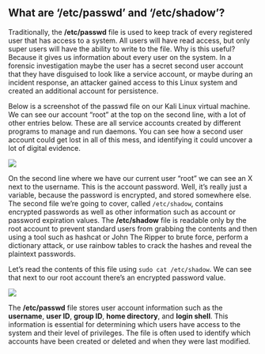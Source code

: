 ## What are ‘/etc/passwd’ and ‘/etc/shadow’?

Traditionally, the **/etc/passwd** file is used to keep track of every registered user that has access to a system. All users will have read access, but only super users will have the ability to write to the file. Why is this useful? Because it gives us information about every user on the system. In a forensic investigation maybe the user has a secret second user account that they have disguised to look like a service account, or maybe during an incident response, an attacker gained access to this Linux system and created an additional account for persistence.

Below is a screenshot of the passwd file on our Kali Linux virtual machine. We can see our account “root” at the top on the second line, with a lot of other entries below. These are all service accounts created by different programs to manage and run daemons. You can see how a second user account could get lost in all of this mess, and identifying it could uncover a lot of digital evidence.

![](https://d2y9h8w1ydnujs.cloudfront.net/uploads/content/images/a8383f8f5d484e587c992dbb143735fcb7a167fb9e51d73acdacbeff95307bbbbd366519f6565f926faf5e10519b.png)

On the second line where we have our current user “root” we can see an X next to the username. This is the account password. Well, it’s really just a variable, because the password is encrypted, and stored somewhere else. The second file we’re going to cover, called `/etc/shadow`, contains encrypted passwords as well as other information such as account or password expiration values. The **/etc/shadow** file is readable only by the root account to prevent standard users from grabbing the contents and then using a tool such as hashcat or John The Ripper to brute force, perform a dictionary attack, or use rainbow tables to crack the hashes and reveal the plaintext passwords.

Let’s read the contents of this file using `sudo cat /etc/shadow`. We can see that next to our root account there’s an encrypted password value.

![](https://d2y9h8w1ydnujs.cloudfront.net/uploads/content/images/283d7967c1ddbfa0dc5893bf3a88c0f592041e9eb6bade95d8267f5c940ab4046f866e3abcee993c005536cd7fd6.png)

The **/etc/passwd** file stores user account information such as the **username**, **user ID**, **group ID**, **home directory**, and **login shell**. This information is essential for determining which users have access to the system and their level of privileges. The file is often used to identify which accounts have been created or deleted and when they were last modified.